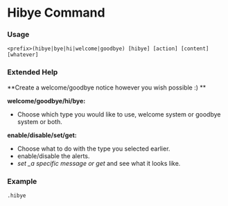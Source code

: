 # Hibye Command

### Usage

```
<prefix>(hibye|bye|hi|welcome|goodbye) [hibye] [action] [content] [whatever]
```

### Extended Help

**Create a welcome/goodbye notice however you wish possible :\) **

**welcome/goodbye/hi/bye:**

* Choose which type you would like to use, welcome system or goodbye system or both.

**enable/disable/set/get:**

* Choose what to do with the type you selected earlier. 
* enable/disable the alerts.
* _set \_a specific message or get_ and see what it looks like.

### Example

```
.hibye
```



